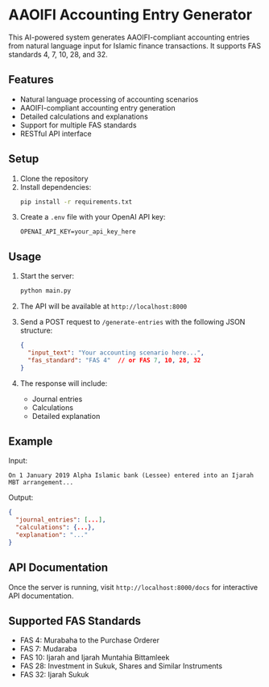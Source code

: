 # AAOIFI Accounting Entry Generator

This AI-powered system generates AAOIFI-compliant accounting entries from natural language input for Islamic finance transactions. It supports FAS standards 4, 7, 10, 28, and 32.

## Features

- Natural language processing of accounting scenarios
- AAOIFI-compliant accounting entry generation
- Detailed calculations and explanations
- Support for multiple FAS standards
- RESTful API interface

## Setup

1. Clone the repository
2. Install dependencies:
   ```bash
   pip install -r requirements.txt
   ```
3. Create a `.env` file with your OpenAI API key:
   ```
   OPENAI_API_KEY=your_api_key_here
   ```

## Usage

1. Start the server:
   ```bash
   python main.py
   ```

2. The API will be available at `http://localhost:8000`

3. Send a POST request to `/generate-entries` with the following JSON structure:
   ```json
   {
     "input_text": "Your accounting scenario here...",
     "fas_standard": "FAS 4"  // or FAS 7, 10, 28, 32
   }
   ```

4. The response will include:
   - Journal entries
   - Calculations
   - Detailed explanation

## Example

Input:
```
On 1 January 2019 Alpha Islamic bank (Lessee) entered into an Ijarah MBT arrangement...
```

Output:
```json
{
  "journal_entries": [...],
  "calculations": {...},
  "explanation": "..."
}
```

## API Documentation

Once the server is running, visit `http://localhost:8000/docs` for interactive API documentation.

## Supported FAS Standards

- FAS 4: Murabaha to the Purchase Orderer
- FAS 7: Mudaraba
- FAS 10: Ijarah and Ijarah Muntahia Bittamleek
- FAS 28: Investment in Sukuk, Shares and Similar Instruments
- FAS 32: Ijarah Sukuk 